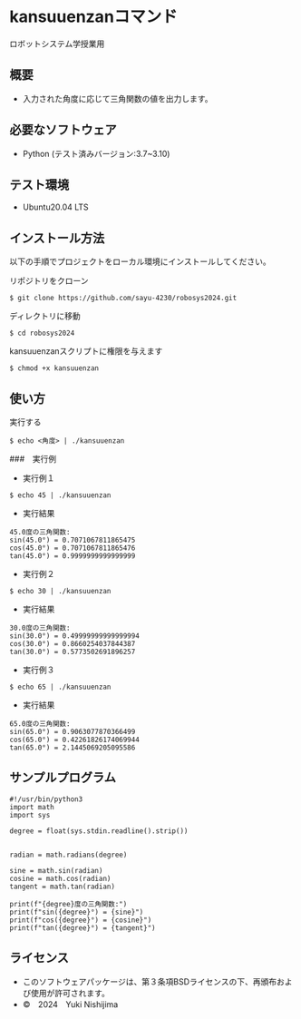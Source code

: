 # kansuuenzanコマンド
ロボットシステム学授業用

## 概要
- 入力された角度に応じて三角関数の値を出力します。

## 必要なソフトウェア
- Python 
    (テスト済みバージョン:3.7~3.10)

## テスト環境
- Ubuntu20.04 LTS

## インストール方法
以下の手順でプロジェクトをローカル環境にインストールしてください。

リポジトリをクローン
```
$ git clone https://github.com/sayu-4230/robosys2024.git
```
ディレクトリに移動
```
$ cd robosys2024
```
kansuuenzanスクリプトに権限を与えます
```
$ chmod +x kansuuenzan
```
## 使い方

実行する
```
$ echo <角度> | ./kansuuenzan
```

###　実行例
- 実行例１
```
$ echo 45 | ./kansuuenzan
```
- 実行結果
```
45.0度の三角関数:
sin(45.0°) = 0.7071067811865475
cos(45.0°) = 0.7071067811865476
tan(45.0°) = 0.9999999999999999
```
- 実行例２
```
$ echo 30 | ./kansuuenzan
```
- 実行結果
```
30.0度の三角関数:
sin(30.0°) = 0.49999999999999994
cos(30.0°) = 0.8660254037844387
tan(30.0°) = 0.5773502691896257
```
- 実行例３
```
$ echo 65 | ./kansuuenzan
```
- 実行結果
```
65.0度の三角関数:
sin(65.0°) = 0.9063077870366499
cos(65.0°) = 0.42261826174069944
tan(65.0°) = 2.1445069205095586
```

## サンプルプログラム
```
#!/usr/bin/python3
import math
import sys

degree = float(sys.stdin.readline().strip())


radian = math.radians(degree)

sine = math.sin(radian)
cosine = math.cos(radian)
tangent = math.tan(radian)
    
print(f"{degree}度の三角関数:")
print(f"sin({degree}°) = {sine}")
print(f"cos({degree}°) = {cosine}")
print(f"tan({degree}°) = {tangent}")
```

## ライセンス
- このソフトウェアパッケージは、第３条項BSDライセンスの下、再頒布および使用が許可されます。
- ©　2024　Yuki Nishijima
